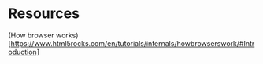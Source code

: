 # Resources

(How browser works)[https://www.html5rocks.com/en/tutorials/internals/howbrowserswork/#Introduction]